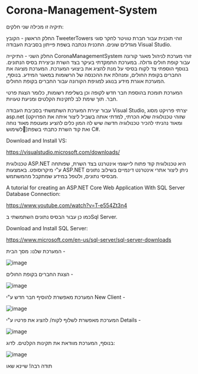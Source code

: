 # Corona-Management-System
תיקיה זו מכילה שני חלקים:

החלק הראשון - הקובץ TweeterTowers זוהי תוכנית עבור חברת טוויטר לחקר סוגי מגדלים שונים. התכנית נכתבה בשפת פייתון בסביבת העבודה Visual Studio.

החלק השני - התיקייה CoronaManagementSystem זוהי מערכת לניהול מאגר קורונה עבור קופת חולים גדולה. במערכת התמקדתי בעיקר בצד השרת וביצירת בסיס הנתונים. בנוסף הוספתי צד לקוח בסיסי על מנת להציג את ביצועי המערכת. המערכת מציגה את החברים בקופת החולים, ומנהלת את ההכנסה של הרשומות במאגר המידע. בנוסף, המערכת אוגרת מידע בנוגע למגיפת הקורונה עבור החברים בקופת החולים.

המערכת תומכת בהוספת חבר חדש לקופה וכן בשליפת רשומות, כלומר הצגת פרטי חבר. תוך שימת לב לתקינות הקלטים ומניעת טעויות. 

עבור יצירת המערכת השתמשתי בסביבת העבודה Visual Studio, יצרתי פרויקט מסוג asp.net (שזוהי טכנולוגיה שלא הכרתי, למדתי אותה בשביל ליצור איתה את הפרויקט ומאוד נהניתי להכיר טכנולוגיה חדשה שיש לה המון כלים להציע ומעטפת מאוד נוחה לשימוש🙂)ואת קוד השרת כתבתי בשפת C#. 

Download and Install VS:

https://visualstudio.microsoft.com/downloads/

טכנולוגית ASP.NET היא טכנולוגית קוד פתוח ליישומי אינטרנט בצד השרת, שפותחה ע"י מיקרוסופט. באמצעות ASP.NET ניתן ליצור אתרי אינטרנט דינמיים בשילוב נתונים מבסיסי נתונים, ולטפל במידע שמתקבל מהמשתמש. 

A tutorial for creating an ASP.NET Core Web Application With SQL Server Database Connection:

https://www.youtube.com/watch?v=T-e554Zt3n4


כמו כן עבור הבסיס נתונים השתמשתי בSql Server.

Download and Install SQL Server:

https://www.microsoft.com/en-us/sql-server/sql-server-downloads

המערכת שלנו: 
מסך הבית - 

![image](https://github.com/ShaynaShaw/Corona-Management-System/assets/57362183/c572b0c7-bc2d-45b7-904c-870569a0897a)

הצגת החברים בקופת החולים -

![image](https://github.com/ShaynaShaw/Corona-Management-System/assets/57362183/c2df8545-3edb-4ae7-b58b-81a1b835c38d)

המערכת מאפשרת להוסיף חבר חדש ע"י New Client - 

![image](https://github.com/ShaynaShaw/Corona-Management-System/assets/57362183/3d1a6942-2473-4e63-90ce-d5de0e858568)

המערכת מאפשרת לשלוף לקוח/ להציג את פרטיו ע"י Details -

![image](https://github.com/ShaynaShaw/Corona-Management-System/assets/57362183/fe973119-b9f0-4996-a456-3fbbdef02255)

בנוסף, המערכת מוודאת את תקינות הקלטים. לדוג:

![image](https://github.com/ShaynaShaw/Corona-Management-System/assets/57362183/1f146962-3787-4784-bfdf-d59be30eebee)


תודה רבה!
שיינא שאו

